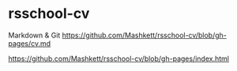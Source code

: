 # rsschool-cv
 Markdown & Git
https://github.com/Mashkett/rsschool-cv/blob/gh-pages/cv.md

https://github.com/Mashkett/rsschool-cv/blob/gh-pages/index.html
